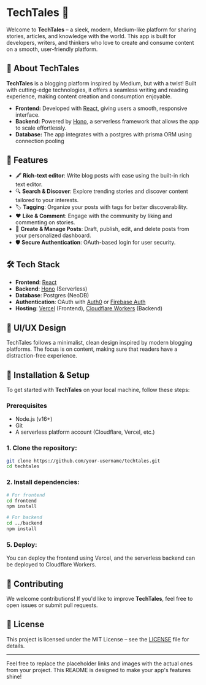 # TechTales 📝

Welcome to **TechTales** – a sleek, modern, Medium-like platform for sharing stories, articles, and knowledge with the world. This app is built for developers, writers, and thinkers who love to create and consume content on a smooth, user-friendly platform.

## 🚀 About TechTales

**TechTales** is a blogging platform inspired by Medium, but with a twist! Built with cutting-edge technologies, it offers a seamless writing and reading experience, making content creation and consumption enjoyable.

- **Frontend:** Developed with [React](https://reactjs.org), giving users a smooth, responsive interface.
- **Backend:** Powered by [Hono](https://hono.dev), a serverless framework that allows the app to scale effortlessly.
- **Database:** The app integrates with a postgres with prisma ORM using connection pooling
  
## 🌟 Features

- 🖋 **Rich-text editor**: Write blog posts with ease using the built-in rich text editor.
- 🔍 **Search & Discover**: Explore trending stories and discover content tailored to your interests.
- 🏷 **Tagging**: Organize your posts with tags for better discoverability.
- ❤️ **Like & Comment**: Engage with the community by liking and commenting on stories.
- 📝 **Create & Manage Posts**: Draft, publish, edit, and delete posts from your personalized dashboard.
- 🛡 **Secure Authentication**: OAuth-based login for user security.

## 🛠 Tech Stack

- **Frontend**: [React](https://reactjs.org)
- **Backend**: [Hono](https://hono.dev) (Serverless)
- **Database**: Postgres (NeoDB)
- **Authentication**: OAuth with [Auth0](https://auth0.com) or [Firebase Auth](https://firebase.google.com/products/auth)
- **Hosting**: [Vercel](https://vercel.com) (Frontend), [Cloudflare Workers](https://workers.cloudflare.com) (Backend)

## 🎨 UI/UX Design

TechTales follows a minimalist, clean design inspired by modern blogging platforms. The focus is on content, making sure that readers have a distraction-free experience.

## 🚧 Installation & Setup

To get started with **TechTales** on your local machine, follow these steps:

### Prerequisites

- Node.js (v16+)
- Git
- A serverless platform account (Cloudflare, Vercel, etc.)

### 1. Clone the repository:

```bash
git clone https://github.com/your-username/techtales.git
cd techtales
```

### 2. Install dependencies:

```bash
# For frontend
cd frontend
npm install

# For backend
cd ../backend
npm install
```




### 5. Deploy:

You can deploy the frontend using Vercel, and the serverless backend can be deployed to Cloudflare Workers.

## 🙌 Contributing

We welcome contributions! If you'd like to improve **TechTales**, feel free to open issues or submit pull requests.



## 📄 License

This project is licensed under the MIT License – see the [LICENSE](LICENSE) file for details.

---

Feel free to replace the placeholder links and images with the actual ones from your project. This README is designed to make your app's features shine!
